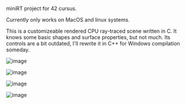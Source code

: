 miniRT project for 42 cursus.

Currently only works on MacOS and linux systems.

This is a customizeable rendered CPU ray-traced scene written in C. It knows some basic shapes and surface properties, but not much.
Its controls are a bit outdated, I'll rewrite it in C++ for Windows compilation someday.

![image](https://github.com/user-attachments/assets/7e0068c3-1791-460e-ad12-be45ffc68c1b)

![image](https://github.com/user-attachments/assets/71b82e39-e6b9-4c24-9e66-cf87b1d7a68d)

![image](https://github.com/user-attachments/assets/cabd3e6d-e4aa-47be-a725-2668cfd973b0)

![image](https://github.com/user-attachments/assets/7b92ea51-c819-459f-8e3d-2026bd9e2495)
